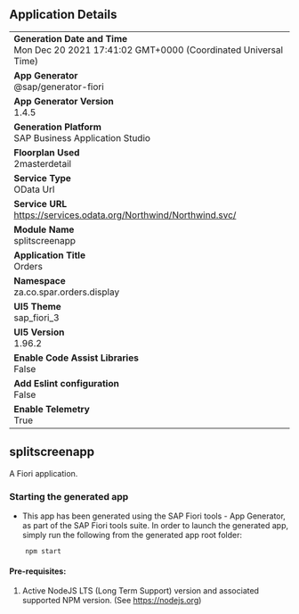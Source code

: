 ## Application Details
|               |
| ------------- |
|**Generation Date and Time**<br>Mon Dec 20 2021 17:41:02 GMT+0000 (Coordinated Universal Time)|
|**App Generator**<br>@sap/generator-fiori|
|**App Generator Version**<br>1.4.5|
|**Generation Platform**<br>SAP Business Application Studio|
|**Floorplan Used**<br>2masterdetail|
|**Service Type**<br>OData Url|
|**Service URL**<br>https://services.odata.org/Northwind/Northwind.svc/
|**Module Name**<br>splitscreenapp|
|**Application Title**<br>Orders|
|**Namespace**<br>za.co.spar.orders.display|
|**UI5 Theme**<br>sap_fiori_3|
|**UI5 Version**<br>1.96.2|
|**Enable Code Assist Libraries**<br>False|
|**Add Eslint configuration**<br>False|
|**Enable Telemetry**<br>True|

## splitscreenapp

A Fiori application.

### Starting the generated app

-   This app has been generated using the SAP Fiori tools - App Generator, as part of the SAP Fiori tools suite.  In order to launch the generated app, simply run the following from the generated app root folder:

```
    npm start
```

#### Pre-requisites:

1. Active NodeJS LTS (Long Term Support) version and associated supported NPM version.  (See https://nodejs.org)


